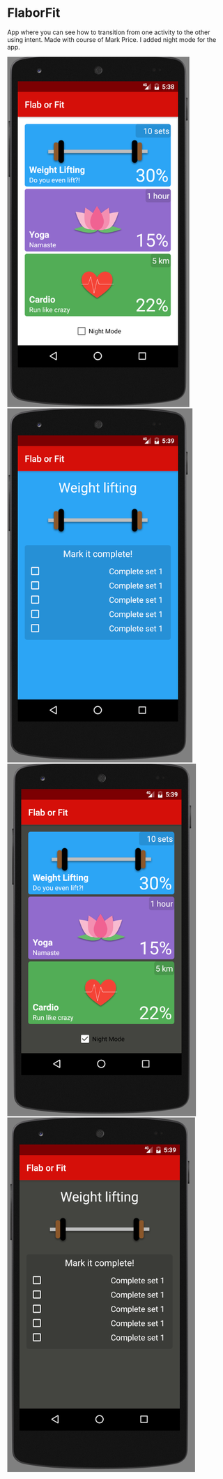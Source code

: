 # FlaborFit
App where you can see how to transition from one activity to the other using intent. Made with course of Mark Price.
I added night mode for the app.


![alt tag](https://github.com/pesjak/FlaborFit/blob/master/ScreenShots/Screenshot_1.png)
![alt tag](https://github.com/pesjak/FlaborFit/blob/master/ScreenShots/Screenshot_3.png)
![alt tag](https://github.com/pesjak/FlaborFit/blob/master/ScreenShots/Screenshot_2.png)
![alt tag](https://github.com/pesjak/FlaborFit/blob/master/ScreenShots/Screenshot_4.png)
